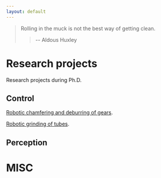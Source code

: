 ```yaml
---
layout: default
---
```


> Rolling in the muck is not the best way of getting clean.
>> -- Aldous Huxley
<!-- <p align="center">
  <img width="300" src="./images/grapelon.jpg">
</p> -->


# Research projects

Research projects during Ph.D.

## Control

[Robotic chamfering and deburring of gears](./projects/project-1.html).

[Robotic grinding of tubes](./projects/project-2.html).


## Perception

# MISC
